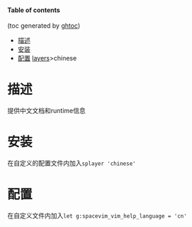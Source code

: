 #### Table of contents
(toc generated by [ghtoc](https://github.com/sk1418/ghtoc))
- [描述](#描述)
- [安装](#安装)
- [配置](#配置)
[layers](../layers.md)>chinese

# 描述

提供中文文档和runtime信息

# 安装

在自定义的配置文件内加入`splayer 'chinese'`

# 配置

在自定义文件内加入`let g:spacevim_vim_help_language = 'cn'`



